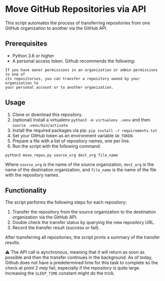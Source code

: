 # Move GitHub Repositories via API

This script automates the process of transferring repositories from one GitHub
organization to another via the GitHub API.

## Prerequisites

* Python 3.6 or higher
* A personal access token.
Github recommends the following:

```
If you have owner permissions in an organization or admin permissions to one of
its repositories, you can transfer a repository owned by your organization to
your personal account or to another organization.
```

## Usage

1. Clone or download this repository.
2. (optional) Install a virtualenv `python3 -m virtualenv .venv` and then
   `source .venv/bin/activate`
3. Install the required packages via pip: `pip install -r requirements.txt`
4. Set your GitHub token as an environment variable `GH_TOKEN`.
5. Prepare a file with a list of repository names, one per line.
6. Run the script with the following command:

```
python3 move_repos.py source_org dest_org file_name
```

Where `source_org` is the name of the source organization, `dest_org` is the
name of the destination organization, and `file_name` is the name of the file
with the repository names.

## Functionality

The script performs the following steps for each repository:

1. Transfer the repository from the source organization to the destination
   organization via the GitHub API.
2. Double check the transfer status by querying the new repository URL.
3. Record the transfer result (success or fail).

After transferring all repositories, the script prints a summary of the
transfer results.

:warning: The API call is aynchronous, meaning that it will return as soon as
possible and then the transfer continues in the background. As of today, Github
does not have a predetermined time for this task to complete so the check at
point 2 _may_ fail, especially if the repository is quite large. Increasing the
`SLEEP_TIME` constant might do the trick. 

